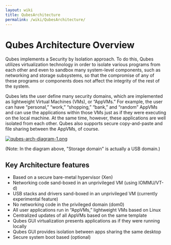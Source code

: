 ```yaml
---
layout: wiki
title: QubesArchitecture
permalink: /wiki/QubesArchitecture/
---
```


Qubes Architecture Overview
===========================

Qubes implements a Security by Isolation approach. To do this, Qubes utilizes virtualization technology in order to isolate various programs from each other and even to sandbox many system-level components, such as networking and storage subsystems, so that the compromise of any of these programs or components does not affect the integrity of the rest of the system.

Qubes lets the user define many security domains, which are implemented as lightweight Virtual Machines (VMs), or “AppVMs.” For example, the user can have “personal,” “work,” “shopping,” “bank,” and “random” AppVMs and can use the applications within those VMs just as if they were executing on the local machine. At the same time, however, these applications are well isolated from each other. Qubes also supports secure copy-and-paste and file sharing between the AppVMs, of course.

[![qubes-arch-diagram-1.png](/attachment/wiki/QubesArchitecture/qubes-arch-diagram-1.png)](/attachment/wiki/QubesArchitecture/qubes-arch-diagram-1.png)

(Note: In the diagram above, "Storage domain" is actually a USB domain.)

Key Architecture features
-------------------------

-   Based on a secure bare-metal hypervisor (Xen)
-   Networking code sand-boxed in an unprivileged VM (using IOMMU/VT-d)
-   USB stacks and drivers sand-boxed in an unprivileged VM (currently experimental feature)
-   No networking code in the privileged domain (dom0)
-   All user applications run in “AppVMs,” lightweight VMs based on Linux
-   Centralized updates of all AppVMs based on the same template
-   Qubes GUI virtualization presents applications as if they were running locally
-   Qubes GUI provides isolation between apps sharing the same desktop
-   Secure system boot based (optional)

